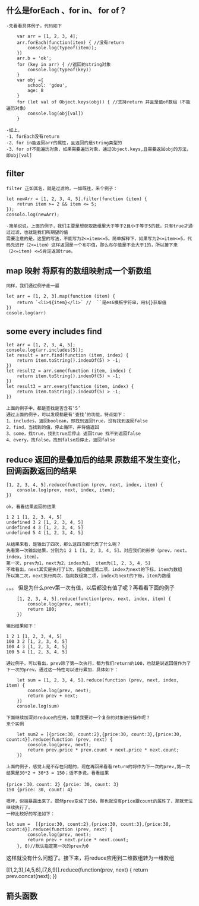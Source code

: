## 什么是forEach 、for in、 for of？
	-先看看具体例子，代码如下
```
	var arr = [1, 2, 3, 4];
	arr.forEach(function(item) { //没有return
		console.log(typeof(item));
	})
	arr.b = 'ok';
	for (key in arr) { //返回的string对象
		console.log(typeof(key))
	}
	var obj ={
		school: 'gdou',
		age: 8
	}
	for (let val of Object.keys(obj)) { //支持return 并且是值of数组（不能遍历对象）
		console.log(obj[val])
	}
```
	-如上，
	-1、forEach没有return
	-2、for in能返回arr的属性，且返回的是string类型的
	-3、for of不能遍历对象，如果需要遍历对象，通过Object.keys,且需要返回obj的方法，即obj[val]

## filter
	filter 正如其名，就是过滤的，一如既往，来个例子：

```
let newArr = [1, 2, 3, 4, 5].filter(function (item) {
	retrun item >= 2 && item <= 5;
});
consolo.log(newArr);
```
	-简单说说，上面的例子，我们主要是想获取数组里大于等于2且小于等于5的数，只有true才通过过滤，也就是我们所期望的值
	需要注意的是，这里的写法，不能写为2<=item<=5。简单解释下，如果写为2<=item<=5，代码先进行（2<=item）这样返回是一个布尔值，那么布尔值是不会大于1的，所以接下来（2<=item) <=5肯定返回true。

## map 映射 将原有的数组映射成一个新数组
	同样，我们通过例子走一遍 
```
let arr = [1, 2, 3].map(function (item) {
	return `<li>${item}</li>` //  ``是es6模板字符串，用${}获取值
})
cosole.log(arr)
```


## some every includes find

```
let arr = [1, 2, 3, 4, 5];
console.log(arr.includes(5));
let result = arr.find(function (item, index) {
	return item.toString().indexOf(5) > -1;
})
let result2 = arr.some(function (item, index) {
	return item.toString().indexOf(5) > -1;
})
let result3 = arr.every(function (item, index) {
	return item.toString().indexOf(5) > -1;
})
```
	上面的例子中，都是查找是否含有‘5’
	通过上面的例子，可以发现都是有‘查找’的功能，特点如下：
	1、includes，返回boolean，即找到返回true，没有找到返回false
	2、find，当找到的值，停止循环，并将值返回
	3、some，找true，找到true后停止 返回true 找不到返回false
	4、every，找false，找到false后停止，返回false


## reduce 返回的是叠加后的结果  原数组不发生变化， 回调函数返回的结果
```
[1, 2, 3, 4, 5].reduce(function (prev, next, index, item) {
	console.log(prev, next, index, item);
})
```
	ok，看看结果返回的结果

```
1 2 1 [1, 2, 3, 4, 5]
undefined 3 2 [1, 2, 3, 4, 5]
undefined 4 3 [1, 2, 3, 4, 5]
undefined 5 4 [1, 2, 3, 4, 5]
```
	从结果来看，是输出了四次，那么这四次都代表了什么呢？
	先看第一次输出结果，分别为1 2 1 [1, 2, 3, 4, 5]。对应我们的形参（prev，next，index，item）。
	第一次，prev为1，next为2，index为1， item为[1, 2, 3, 4, 5]
	不难看出，next其实是执行了1次，指向数组第二项，index为next的下标，item为数组
	所以第二次，next执行两次，指向数组第二项，index为next的下标，item为数组
。。。
	但是为什么prev第一次有值，以后都没有值了呢？再看看下面的例子
```
	[1, 2, 3, 4, 5].reduce(function(prev, next, index, item) {
		console.log(prev, next);
		return 100;
	})
```
	输出结果如下：
```
1 2 1 [1, 2, 3, 4, 5]
100 3 2 [1, 2, 3, 4, 5]
100 4 3 [1, 2, 3, 4, 5]
100 5 4 [1, 2, 3, 4, 5]
```
	通过例子，可以看出，prev除了第一次执行，都为我们return的100，也就是说返回值作为了下一次的prev。通过这一特性可以进行累加，具体如下：
```
	let sum = [1, 2, 3, 4, 5].reduce(function (prev, next, index, item) {
		console.log(prev, next);
		return prev + next;
	})
	console.log(sum)
```
	下面继续加深对reduce的应用，如果我要对一个复杂的对象进行操作呢？
	来个实例
```
	let sum2 = [{price:30, count:2},{price:30, count:3},{price:30, count:4}].reduce(function (prev, next) {
		console.log(prev, next);
		return prev.price * prev.count + next.price * next.count;
	})
```
	上面的例子，感觉上是不存在问题的，现在再回来看看return的将作为下一次的prev,第一次结果是30*2 + 30*3 = 150；话不多说，看看结果
```
{price：30，count: 2} {prcie: 30, count: 3}
150 {price: 30, count: 4}
```
	嗯哼，倪端暴露出来了。既然prev变成了150，那也就没有price跟count的属性了，那就无法继续执行了。
	一种比较好的写法如下：
```
let sum =  [{price:30, count:2},{price:30, count:3},{price:30, count:4}].reduce(function (prev, next) {
		console.log(prev, next);
		return prev + next.price * next.count;
	}, 0)//默认指定第一次的prev为0
```
这样就没有什么问题了。接下来，将reduce应用到二维数组转为一维数组

[[1,2,3],[4,5,6],[7,8,9]].reduce(function(prev, next) {
	return prev.concat(next);
})

## 箭头函数
